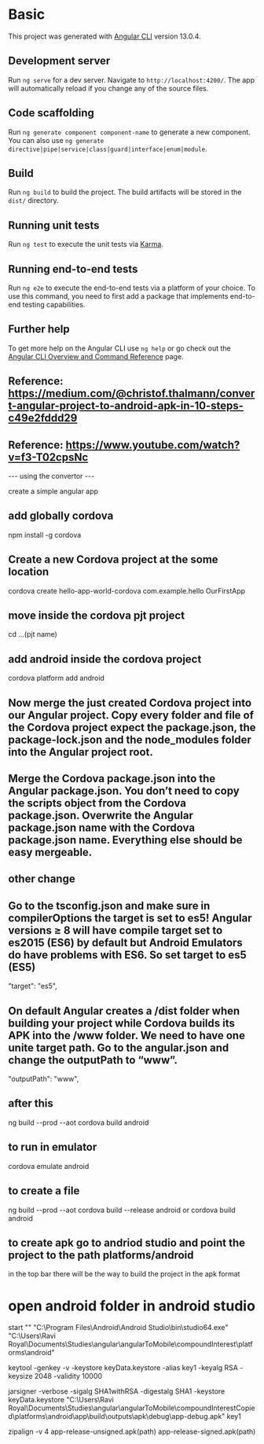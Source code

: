 # Basic

This project was generated with [Angular CLI](https://github.com/angular/angular-cli) version 13.0.4.

## Development server

Run `ng serve` for a dev server. Navigate to `http://localhost:4200/`. The app will automatically reload if you change any of the source files.

## Code scaffolding

Run `ng generate component component-name` to generate a new component. You can also use `ng generate directive|pipe|service|class|guard|interface|enum|module`.

## Build

Run `ng build` to build the project. The build artifacts will be stored in the `dist/` directory.

## Running unit tests

Run `ng test` to execute the unit tests via [Karma](https://karma-runner.github.io).

## Running end-to-end tests

Run `ng e2e` to execute the end-to-end tests via a platform of your choice. To use this command, you need to first add a package that implements end-to-end testing capabilities.

## Further help

To get more help on the Angular CLI use `ng help` or go check out the [Angular CLI Overview and Command Reference](https://angular.io/cli) page.


## Reference: https://medium.com/@christof.thalmann/convert-angular-project-to-android-apk-in-10-steps-c49e2fddd29
## Reference: https://www.youtube.com/watch?v=f3-T02cpsNc


--- using the convertor --- 

create a simple angular app 

## add globally cordova

npm install -g cordova


## Create a new Cordova project at the some location

cordova create hello-app-world-cordova com.example.hello OurFirstApp


## move inside the cordova pjt project

cd ...(pjt name)
## add android inside the cordova project

cordova platform add android

## Now merge the just created Cordova project into our Angular project. Copy every folder and file of the Cordova project expect the package.json, the package-lock.json and the node_modules folder into the Angular project root.


## Merge the Cordova package.json into the Angular package.json. You don’t need to copy the scripts object from the Cordova package.json. Overwrite the Angular package.json name with the Cordova package.json name. Everything else should be easy mergeable. 

## other change

<base href=”./”>

## Go to the tsconfig.json and make sure in compilerOptions the target is set to es5! Angular versions ≥ 8 will have compile target set to es2015 (ES6) by default but Android Emulators do have problems with ES6. So set target to es5 (ES5)

"target": "es5",

## On default Angular creates a /dist folder when building your project while Cordova builds its APK into the /www folder. We need to have one unite target path. Go to the angular.json and change the outputPath to “www”.

"outputPath": "www",


## after this 

ng build --prod --aot
cordova build android

## to run in emulator 

cordova emulate android

## to create a file

ng build --prod --aot
cordova build --release android or cordova build android

## to create apk go to andriod studio and point the project to the path platforms/android

in the top bar there will be the way to build the project in the apk format


# open android folder in android studio 

start "" "C:\Program Files\Android\Android Studio\bin\studio64.exe" "C:\Users\Ravi Royal\Documents\Studies\angular\angularToMobile\compoundInterest\platforms\android"

keytool -genkey -v -keystore keyData.keystore -alias key1 -keyalg RSA -keysize 2048 -validity 10000

jarsigner -verbose -sigalg SHA1withRSA -digestalg SHA1 -keystore keyData.keystore "C:\Users\Ravi Royal\Documents\Studies\angular\angularToMobile\compoundInterestCopied\platforms\android\app\build\outputs\apk\debug\app-debug.apk"  key1

zipalign -v 4 app-release-unsigned.apk(path) app-release-signed.apk(path)